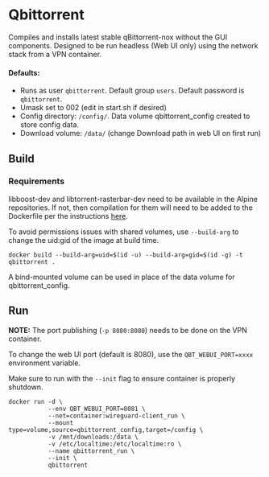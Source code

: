 # Qbittorrent

Compiles and installs latest stable qBittorrent-nox without the GUI components.
Designed to be run headless (Web UI only) using the network stack from a VPN
container.

#### Defaults:

- Runs as user `qbittorrent`. Default group `users`. Default password is `qbittorrent`.
- Umask set to 002 (edit in start.sh if desired)
- Config directory: `/config/`. Data volume qbittorrent_config created to store
  config data.
- Download volume: `/data/` (change Download path in web UI on first run)

## Build

### Requirements

libboost-dev and libtorrent-rasterbar-dev need to be available in the Alpine
repositories. If not, then compilation for them will need to be added to the
Dockerfile per the instructions [here][1].

To avoid permissions issues with shared volumes, use `--build-arg` to change the
uid:gid of the image at build time.

    docker build --build-arg=uid=$(id -u) --build-arg=gid=$(id -g) -t qbittorrent .

A bind-mounted volume can be used in place of the data volume for qbittorrent_config.

## Run

<b>NOTE:</b> The port publishing (`-p 8080:8080`) needs to be done on the
VPN container.

To change the web UI port (default is 8080), use the `QBT_WEBUI_PORT=xxxx`
environment variable.

Make sure to run with the `--init` flag to ensure container is properly
shutdown.

    docker run -d \
               --env QBT_WEBUI_PORT=8081 \
               --net=container:wireguard-client_run \
               --mount type=volume,source=qbittorrent_config,target=/config \
               -v /mnt/downloads:/data \
               -v /etc/localtime:/etc/localtime:ro \
               --name qbittorrent_run \
               --init \
               qbittorrent
               
[1]: https://github.com/qbittorrent/qBittorrent/wiki/Compilation:-Alpine-Linux
